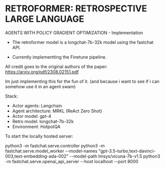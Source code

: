 # RETROFORMER: RETROSPECTIVE LARGE LANGUAGE
AGENTS WITH POLICY GRADIENT OPTIMIZATION - Implementation

- The retroformer model is a longchat-7b-32k model using the fastchat API. 

- Currently implementting the Finetune pipeline. 

All credit goes to the original authors of the paper: https://arxiv.org/pdf/2308.02151.pdf

Im just implementing this for the fun of it. (and because i want to see if i can somehow use it in an agent swam)

Stack:
- Actor agents: Langchain
- Agent architecture: MRKL (ReAct Zero Shot)
- Actor model: gpt-4
- Retro model: longchat-7b-32k
- Environment: HotpotQA


To start the locally hosted server:

python3 -m fastchat.serve.controller
python3 -m fastchat.serve.model_worker --model-names "gpt-3.5-turbo,text-davinci-003,text-embedding-ada-002" --model-path lmsys/vicuna-7b-v1.5
python3 -m fastchat.serve.openai_api_server --host localhost --port 8000